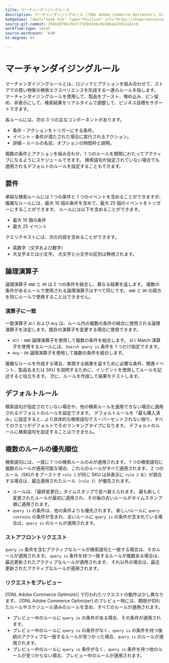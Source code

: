 ```yaml
---
title: マーチャンダイジングルール
description: マーチャンダイジングルール [!DNL Adobe Commerce Optimizer]、ロジックとアクションを組み合わせて、ショッピングエクスペリエンスを形成します。
badgeSaas: label="SaaS のみ" type="Positive" url="https://experienceleague.adobe.com/en/docs/commerce/user-guides/product-solutions" tooltip="Adobe Commerce as a Cloud ServiceおよびAdobe Commerce Optimizer プロジェクトにのみ適用されます（Adobeで管理される SaaS インフラストラクチャ）。"
source-git-commit: 356b10704c9e7c7329d3e9c0e10baa15d5142ec0
workflow-type: tm+mt
source-wordcount: '639'
ht-degree: 0%

---
```


# マーチャンダイジングルール

マーチャンダイジングルールとは、ロジックとアクションを組み合わせて、ストアでの買い物客の検索エクスペリエンスを形成する一連のルールを指します。 マーチャンダイジングルールを使用して、製品をブースト、埋め込み、ピン留め、非表示にして、検索結果をリアルタイムで調整して、ビジネス目標をサポートできます。

各ルールには、次の 3 つの主なコンポーネントがあります。

- 条件 – アクションをトリガーにする条件。
- イベント – 条件が満たされた場合に実行されるアクション。
- 詳細 – ルールの名前、オプションの時間枠と説明。

複数の条件とアクションを組み合わせ、1 つのルールを期間にわたってアクティブになるようにスケジュールできます。 検索語句が設定されていない場合でも適用されるデフォルトのルールを設定することもできます。

## 要件

単純な検索ルールには 1 つの条件と 1 つのイベントを含めることができますが、複雑なルールには、最大 10 個の条件を含めて、最大 25 個のイベントをトリガーにすることができます。
ルールには以下を含めることができます。

- 最大 10 個の条件
- 最大 25 イベント

クエリテキストには、次の内容を含めることができます。

- 英数字（文字および数字）
- 大文字または小文字。 大文字と小文字の区別は無視されます。

## 論理演算子

論理演算子 `AND` と `OR` は 2 つの条件を結合し、異なる結果を返します。 複数の条件があるルールで使用される論理演算子はすべて同じです。 `AND` と `OR` の両方を同じルールで使用することはできません。

### 演算子に一致

一致演算子 `All` および `Any` は、ルール内の複数の条件の結合に使用される論理演算子を決定します。既存の演算子を変更する場合に使用できます。

- `All` - `AND` 論理演算子を使用して複数の条件を結合します。 `All` Match 演算子を使用するルールには、`Search query is` 条件を 1 つだけ指定できます。
- `Any` - `OR` 論理演算子を使用して複数の条件を結合します。

複雑なルールを作成する場合、実現する結果を返すために必要な条件、関連イベント、製品名または SKU を説明するために、インデントを使用してルールを記述すると役立ちます。 次に、ルールを作成して結果をテストします。

## デフォルトルール

検索語句が指定されていない場合や、他の検索ルールを適用できない場合に適用されるデフォルトのルールを設定できます。 デフォルトルールを「最も購入済み」に設定すると、より具体的な検索語句でスーパーセンドされない限り、すべてのクエリがデフォルトでそのランキングタイプになります。 デフォルトのルールに検索語句を設定することはできません。

## 複数のルールの優先順位

検索語句には、一度に 1 つの検索ルールのみが適用されます。
1 つの検索語句に複数のルールが適用可能な場合、これらのルールがすべて適用されます。 2 つのルール（SKU1 をブーストす `rule 1` が同じ SKU は非表示に `rule 2` る）が競合する場合は、最近適用されたルール（`rule 2`）が優先されます。

- ルールは、「最終変更日」タイムスタンプで並べ替えられます。 最も新しく変更されたルールが最初に適用され、その後の古いルールがタイムスタンプ順に適用されます。
- `query is` の条件は、他の条件よりも優先されます。 新しいルールに `query contains` の条件が含まれ、古いルールに `query is` の条件が含まれている場合は、`query is` のルールが適用されます。

### ストアフロントリクエスト

`query is` 条件を含むアクティブなルールが検索語句と一致する場合は、そのルールが適用されます。 `query is` 条件を持つ一致するルールが複数ある場合は、最近更新されたアクティブなルールが適用されます。
それ以外の場合は、最近更新されたアクティブなルールが適用されます。

### リクエストをプレビュー

[!DNL Adobe Commerce Optimizer] で行われたリクエストの動作は少し異なります。 [!DNL Adobe Commerce Optimizer] のプレビュー時には、期限が切れたルールやスケジュール済みのルールを含め、すべてのルールが適用されます。

- プレビュー中のルールに `query is` の条件がある場合、その条件が適用されます。
- プレビュー中のルールに `query is` の条件がなく、`query is` の条件を持つ後続のアクティブな一致するルールが見つかった場合、`query is` のルールが適用されます。
- プレビュー中のルールに `query is` 条件がなく、`query is` 条件を持つ他のルールが見つからない場合、プレビュー中のルールが適用されます。
